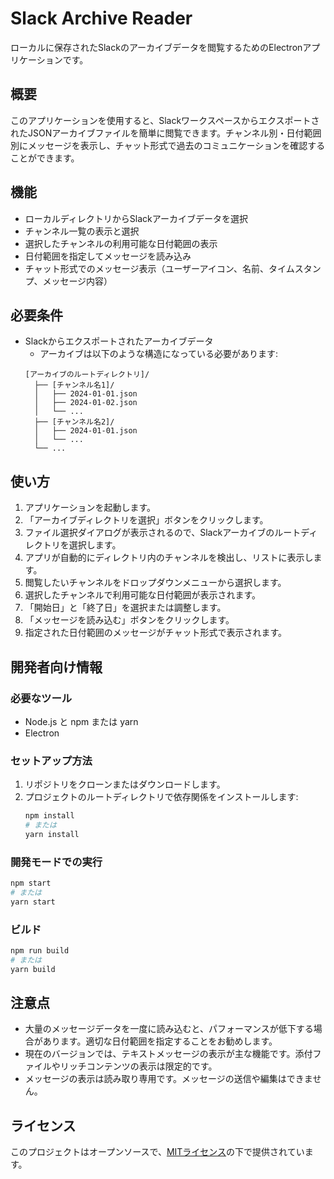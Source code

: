 # Slack Archive Reader

ローカルに保存されたSlackのアーカイブデータを閲覧するためのElectronアプリケーションです。

## 概要

このアプリケーションを使用すると、SlackワークスペースからエクスポートされたJSONアーカイブファイルを簡単に閲覧できます。チャンネル別・日付範囲別にメッセージを表示し、チャット形式で過去のコミュニケーションを確認することができます。

## 機能

- ローカルディレクトリからSlackアーカイブデータを選択
- チャンネル一覧の表示と選択
- 選択したチャンネルの利用可能な日付範囲の表示
- 日付範囲を指定してメッセージを読み込み
- チャット形式でのメッセージ表示（ユーザーアイコン、名前、タイムスタンプ、メッセージ内容）

## 必要条件

- Slackからエクスポートされたアーカイブデータ
  - アーカイブは以下のような構造になっている必要があります:
  ```
  [アーカイブのルートディレクトリ]/
    ├── [チャンネル名1]/
    │   ├── 2024-01-01.json
    │   ├── 2024-01-02.json
    │   └── ...
    ├── [チャンネル名2]/
    │   ├── 2024-01-01.json
    │   └── ...
    └── ...
  ```

## 使い方

1. アプリケーションを起動します。
2. 「アーカイブディレクトリを選択」ボタンをクリックします。
3. ファイル選択ダイアログが表示されるので、Slackアーカイブのルートディレクトリを選択します。
4. アプリが自動的にディレクトリ内のチャンネルを検出し、リストに表示します。
5. 閲覧したいチャンネルをドロップダウンメニューから選択します。
6. 選択したチャンネルで利用可能な日付範囲が表示されます。
7. 「開始日」と「終了日」を選択または調整します。
8. 「メッセージを読み込む」ボタンをクリックします。
9. 指定された日付範囲のメッセージがチャット形式で表示されます。

## 開発者向け情報

### 必要なツール

- Node.js と npm または yarn
- Electron

### セットアップ方法

1. リポジトリをクローンまたはダウンロードします。
2. プロジェクトのルートディレクトリで依存関係をインストールします:
   ```bash
   npm install
   # または
   yarn install
   ```

### 開発モードでの実行

```bash
npm start
# または
yarn start
```

### ビルド

```bash
npm run build
# または
yarn build
```

## 注意点

- 大量のメッセージデータを一度に読み込むと、パフォーマンスが低下する場合があります。適切な日付範囲を指定することをお勧めします。
- 現在のバージョンでは、テキストメッセージの表示が主な機能です。添付ファイルやリッチコンテンツの表示は限定的です。
- メッセージの表示は読み取り専用です。メッセージの送信や編集はできません。

## ライセンス

このプロジェクトはオープンソースで、[MITライセンス](LICENSE)の下で提供されています。

